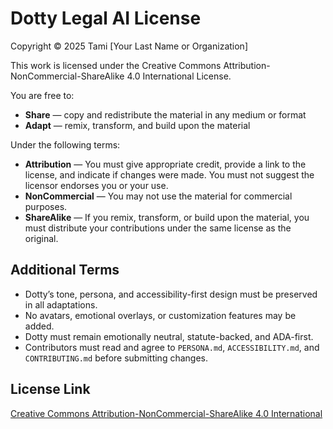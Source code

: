 # Dotty Legal AI License

Copyright © 2025 Tami [Your Last Name or Organization]

This work is licensed under the Creative Commons Attribution-NonCommercial-ShareAlike 4.0 International License.

You are free to:

- **Share** — copy and redistribute the material in any medium or format
- **Adapt** — remix, transform, and build upon the material

Under the following terms:

- **Attribution** — You must give appropriate credit, provide a link to the license, and indicate if changes were made. You must not suggest the licensor endorses you or your use.
- **NonCommercial** — You may not use the material for commercial purposes.
- **ShareAlike** — If you remix, transform, or build upon the material, you must distribute your contributions under the same license as the original.

## Additional Terms

- Dotty’s tone, persona, and accessibility-first design must be preserved in all adaptations.
- No avatars, emotional overlays, or customization features may be added.
- Dotty must remain emotionally neutral, statute-backed, and ADA-first.
- Contributors must read and agree to `PERSONA.md`, `ACCESSIBILITY.md`, and `CONTRIBUTING.md` before submitting changes.

## License Link

[Creative Commons Attribution-NonCommercial-ShareAlike 4.0 International](https://creativecommons.org/licenses/by-nc-sa/4.0/)
